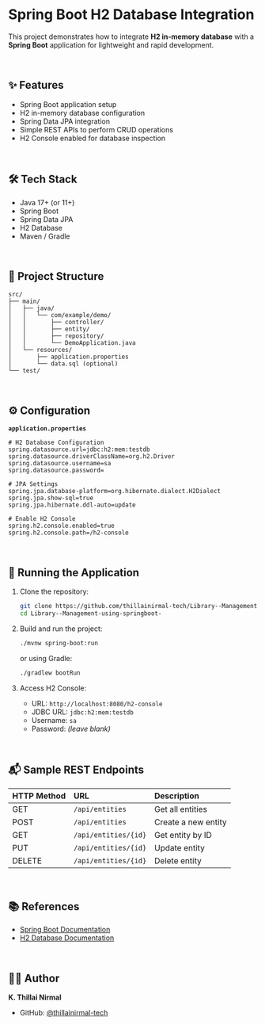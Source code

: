 
# Spring Boot H2 Database Integration

This project demonstrates how to integrate **H2 in-memory database** with a **Spring Boot** application for lightweight and rapid development.

<br>

## ✨ Features
- Spring Boot application setup
- H2 in-memory database configuration
- Spring Data JPA integration
- Simple REST APIs to perform CRUD operations
- H2 Console enabled for database inspection

<br>

## 🛠️ Tech Stack
- Java 17+ (or 11+)
- Spring Boot
- Spring Data JPA
- H2 Database
- Maven / Gradle

<br>

## 📂 Project Structure
```
src/
├── main/
│   ├── java/
│   │   └── com/example/demo/
│   │       ├── controller/
│   │       ├── entity/
│   │       ├── repository/
│   │       └── DemoApplication.java
│   └── resources/
│       ├── application.properties
│       └── data.sql (optional)
└── test/
```

<br>

## ⚙️ Configuration

**`application.properties`**
```properties
# H2 Database Configuration
spring.datasource.url=jdbc:h2:mem:testdb
spring.datasource.driverClassName=org.h2.Driver
spring.datasource.username=sa
spring.datasource.password=

# JPA Settings
spring.jpa.database-platform=org.hibernate.dialect.H2Dialect
spring.jpa.show-sql=true
spring.jpa.hibernate.ddl-auto=update

# Enable H2 Console
spring.h2.console.enabled=true
spring.h2.console.path=/h2-console
```

<br>

## 🚀 Running the Application

1. Clone the repository:
   ```bash
   git clone https://github.com/thillainirmal-tech/Library--Management-using-springboot-.git
   cd Library--Management-using-springboot-
   ```

2. Build and run the project:
   ```bash
   ./mvnw spring-boot:run
   ```
   or using Gradle:
   ```bash
   ./gradlew bootRun
   ```

3. Access H2 Console:
   - URL: `http://localhost:8080/h2-console`
   - JDBC URL: `jdbc:h2:mem:testdb`
   - Username: `sa`
   - Password: *(leave blank)*

<br>

## 📬 Sample REST Endpoints

| HTTP Method | URL | Description |
| :--- | :--- | :--- |
| GET | `/api/entities` | Get all entities |
| POST | `/api/entities` | Create a new entity |
| GET | `/api/entities/{id}` | Get entity by ID |
| PUT | `/api/entities/{id}` | Update entity |
| DELETE | `/api/entities/{id}` | Delete entity |

<br>

## 📚 References
- [Spring Boot Documentation](https://docs.spring.io/spring-boot/docs/current/reference/htmlsingle/)
- [H2 Database Documentation](http://www.h2database.com/html/main.html)

<br>

## 🧑‍💻 Author
**K. Thillai Nirmal**  
- GitHub: [@thillainirmal-tech](https://github.com/thillainirmal-tech)

<br>

